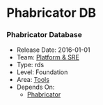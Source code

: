 # Phabricator DB
### Phabricator Database
* Release Date: 2016-01-01
* Team: [Platform & SRE](../teams/platform.md)
* Type: rds
* Level: Foundation
* Area: [Tools](../areas/tools.png)
* Depends On:
  * [Phabricator](phabricator.md)
